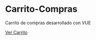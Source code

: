 # Carrito-Compras
Carrito de compras desarrollado con VUE

[Ver Carrito](https://arnyworld.github.io/Carrito-Compras/)

